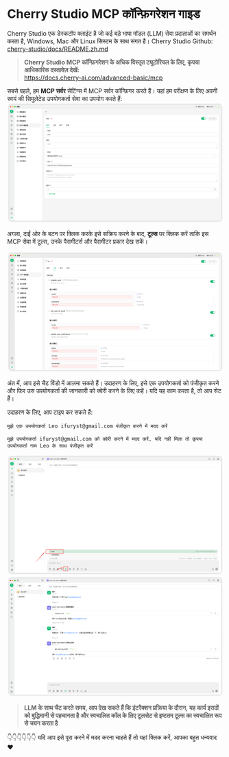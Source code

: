 # Cherry Studio MCP कॉन्फ़िगरेशन गाइड
Cherry Studio एक डेस्कटॉप क्लाइंट है जो कई बड़े भाषा मॉडल (LLM) सेवा प्रदाताओं का समर्थन करता है, Windows, Mac और Linux सिस्टम के साथ संगत है।
Cherry Studio Github: [cherry-studio/docs/README.zh.md](https://github.com/CherryHQ/cherry-studio/blob/main/docs/README.zh.md)

> **Cherry Studio MCP कॉन्फ़िगरेशन के अधिक विस्तृत ट्यूटोरियल के लिए, कृपया आधिकारिक दस्तावेज़ देखें:**  
> https://docs.cherry-ai.com/advanced-basic/mcp

सबसे पहले, हम **MCP सर्वर** सेटिंग्स में MCP सर्वर कॉन्फ़िगर करते हैं। यहां हम परीक्षण के लिए अपनी स्वयं की सिमुलेटेड उपयोगकर्ता सेवा का उपयोग करते हैं:
![cherrystudio.mcp.servers.png](../../../../../static/img/cherrystudio.mcp.servers.png)

अगला, दाईं ओर के बटन पर क्लिक करके इसे सक्रिय करने के बाद, **टूल्स** पर क्लिक करें ताकि इस MCP सेवा में टूल्स, उनके पैरामीटर्स और पैरामीटर प्रकार देख सकें।

![cherrystudio.mcp.tools.png](../../../../../static/img/cherrystudio.mcp.tools.png)

अंत में, आप इसे चैट विंडो में आज़मा सकते हैं। उदाहरण के लिए, इसे एक उपयोगकर्ता को पंजीकृत करने और फिर उस उपयोगकर्ता की जानकारी को क्वेरी करने के लिए कहें। यदि यह काम करता है, तो आप सेट हैं।

उदाहरण के लिए, आप टाइप कर सकते हैं:
```
मुझे एक उपयोगकर्ता Leo ifuryst@gmail.com पंजीकृत करने में मदद करें
```

```
मुझे उपयोगकर्ता ifuryst@gmail.com को क्वेरी करने में मदद करें, यदि नहीं मिला तो कृपया उपयोगकर्ता नाम Leo के साथ पंजीकृत करें
```

![cherrystudio.mcp.servers.choose.png](../../../../../static/img/cherrystudio.mcp.servers.choose.png)
![cherrystudio.usecase.png](../../../../../static/img/cherrystudio.usecase.png)

> **LLM के साथ चैट करते समय, आप देख सकते हैं कि इंटरैक्शन प्रक्रिया के दौरान, यह कार्य इरादों को बुद्धिमानी से पहचानता है और स्वचालित कॉल के लिए टूलसेट से इष्टतम टूल्स का स्वचालित रूप से चयन करता है**

👇👇👇👇👇👇 यदि आप इसे पूरा करने में मदद करना चाहते हैं तो यहां क्लिक करें, आपका बहुत धन्यवाद ❤️ 